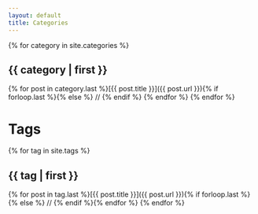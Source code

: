 ```yaml
---
layout: default
title: Categories
---
```



{% for category in site.categories %}
## {{ category | first }} ##
{% for post in category.last %}[{{ post.title }}]({{ post.url }}){% if forloop.last %}{% else %} // {% endif %} {% endfor %}
{% endfor %}


# Tags
{% for tag in site.tags %}
## {{ tag | first }}
{% for post in tag.last %}[{{ post.title }}]({{ post.url }}){% if forloop.last %}{% else %} // {% endif %}{% endfor %}
{% endfor %}
